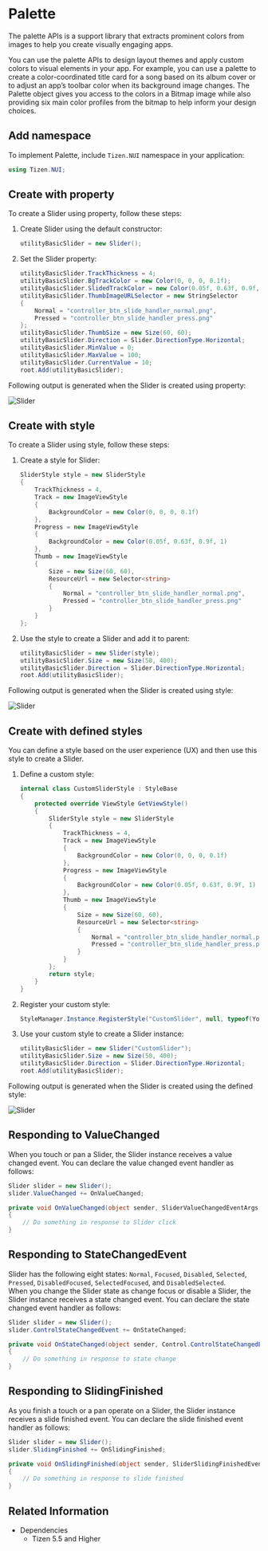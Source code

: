 # Palette

The palette APIs is a support library that extracts prominent colors from images to help you create visually engaging apps.

You can use the palette APIs to design layout themes and apply custom colors to visual elements in your app.
For example, you can use a palette to create a color-coordinated title card for a song based on its album cover or to adjust an app’s toolbar color when its background image changes.
The Palette object gives you access to the colors in a Bitmap image while also providing six main color profiles from the bitmap to help inform your design choices.

## Add namespace
To implement Palette, include `Tizen.NUI` namespace in your application:

```csharp
using Tizen.NUI;
```

## Create with property

To create a Slider using property, follow these steps:

1. Create Slider using the default constructor:

    ```csharp
    utilityBasicSlider = new Slider();
    ```

2. Set the Slider property:

    ```csharp
    utilityBasicSlider.TrackThickness = 4;
    utilityBasicSlider.BgTrackColor = new Color(0, 0, 0, 0.1f);
    utilityBasicSlider.SlidedTrackColor = new Color(0.05f, 0.63f, 0.9f, 1);
    utilityBasicSlider.ThumbImageURLSelector = new StringSelector
    {
        Normal = "controller_btn_slide_handler_normal.png",
        Pressed = "controller_btn_slide_handler_press.png"
    };
    utilityBasicSlider.ThumbSize = new Size(60, 60);
    utilityBasicSlider.Direction = Slider.DirectionType.Horizontal;
    utilityBasicSlider.MinValue = 0;
    utilityBasicSlider.MaxValue = 100;
    utilityBasicSlider.CurrentValue = 10;
    root.Add(utilityBasicSlider);
    ```

Following output is generated when the Slider is created using property:

![Slider](./media/slider.gif)

## Create with style

To create a Slider using style, follow these steps:

1. Create a style for Slider:

    ```csharp
    SliderStyle style = new SliderStyle
    {
        TrackThickness = 4,
        Track = new ImageViewStyle
        {
            BackgroundColor = new Color(0, 0, 0, 0.1f)
        },
        Progress = new ImageViewStyle
        {
            BackgroundColor = new Color(0.05f, 0.63f, 0.9f, 1)
        },
        Thumb = new ImageViewStyle
        {
            Size = new Size(60, 60),
            ResourceUrl = new Selector<string>
            {
                Normal = "controller_btn_slide_handler_normal.png",
                Pressed = "controller_btn_slide_handler_press.png"
            }
        }
    };
    ```

2. Use the style to create a Slider and add it to parent:

    ```csharp
    utilityBasicSlider = new Slider(style);
    utilityBasicSlider.Size = new Size(50, 400);
    utilityBasicSlider.Direction = Slider.DirectionType.Horizontal;
    root.Add(utilityBasicSlider);
    ```

Following output is generated when the Slider is created using style:

![Slider](./media/slider.gif)

## Create with defined styles

You can define a style based on the user experience (UX) and then use this style to create a Slider.

1. Define a custom style:

    ```csharp
    internal class CustomSliderStyle : StyleBase
    {
        protected override ViewStyle GetViewStyle()
        {
            SliderStyle style = new SliderStyle
            {
                TrackThickness = 4,
                Track = new ImageViewStyle
                {
                    BackgroundColor = new Color(0, 0, 0, 0.1f)
                },
                Progress = new ImageViewStyle
                {
                    BackgroundColor = new Color(0.05f, 0.63f, 0.9f, 1)
                },
                Thumb = new ImageViewStyle
                {
                    Size = new Size(60, 60),
                    ResourceUrl = new Selector<string>
                    {
                        Normal = "controller_btn_slide_handler_normal.png",
                        Pressed = "controller_btn_slide_handler_press.png"
                    }
                }
            };
            return style;
        }
    }
    ```

2. Register your custom style:

    ```csharp
    StyleManager.Instance.RegisterStyle("CustomSlider", null, typeof(YourNameSpace.CustomSliderStyle));
    ```

3. Use your custom style to create a Slider instance:

    ```csharp
    utilityBasicSlider = new Slider("CustomSlider");
    utilityBasicSlider.Size = new Size(50, 400);
    utilityBasicSlider.Direction = Slider.DirectionType.Horizontal;
    root.Add(utilityBasicSlider);
    ```

Following output is generated when the Slider is created using the defined style:

![Slider](./media/slider.gif)

## Responding to ValueChanged

When you touch or pan a Slider, the Slider instance receives a value changed event.
You can declare the value changed event handler as follows:

```csharp
Slider slider = new Slider();
slider.ValueChanged += OnValueChanged;
```

```csharp
private void OnValueChanged(object sender, SliderValueChangedEventArgs args)
{
    // Do something in response to Slider click
}
```

## Responding to StateChangedEvent

Slider has the following eight states: `Normal`, `Focused`, `Disabled`, `Selected`, `Pressed`, `DisabledFocused`, `SelectedFocused`, and `DisabledSelected`.  
When you change the Slider state as change focus or disable a Slider, the Slider instance receives a state changed event. You can declare the state changed event handler as follows:

```csharp
Slider slider = new Slider();
slider.ControlStateChangedEvent += OnStateChanged;
```

```csharp
private void OnStateChanged(object sender, Control.ControlStateChangedEventArgs e)
{
    // Do something in response to state change
}
```

## Responding to SlidingFinished

As you finish a touch or a pan operate on a Slider, the Slider instance receives a slide finished event. You can declare the slide finished event handler as follows:

```csharp
Slider slider = new Slider();
slider.SlidingFinished += OnSlidingFinished;
```

```csharp
private void OnSlidingFinished(object sender, SliderSlidingFinishedEventArgs args)
{
    // Do something in response to slide finished
}
```

## Related Information

- Dependencies
  -   Tizen 5.5 and Higher
